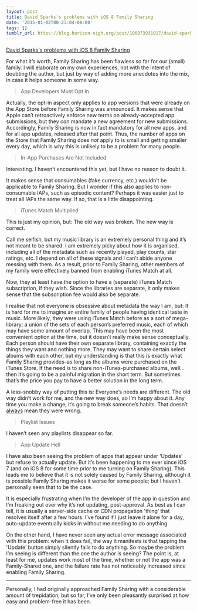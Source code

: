 ```yaml
---
layout: post
title: David Sparks's problems with iOS 8 Family Sharing
date: '2015-01-02T00:23:04-08:00'
tags: []
tumblr_url: https://blog.horizon-nigh.org/post/106873931017/david-sparkss-problems-with-ios-8-family-sharing
---
```

[David Sparks's problems with iOS 8 Family Sharing](http://macsparky.com/blog/2015/1/quitting-family-sharing)  

For what it’s worth, Family Sharing has been flawless so far for our (small) family. I will elaborate on my own experiences, not with the intent of doubting the author, but just by way of adding more anecdotes into the mix, in case it helps someone in some way.

> App Developers Must Opt In

Actually, the opt-in aspect only applies to app versions that were already on the App Store before Family Sharing was announced. It makes sense that Apple can’t retroactively enforce new terms on already-accepted app submissions, but they _can_ mandate a new agreement for new submissions. Accordingly, Family Sharing is now in fact mandatory for all new apps, and for all app updates, released after that point. Thus, the number of apps on the Store that Family Sharing does _not_ apply to is small and getting smaller every day, which is why this is unlikely to be a problem for many people.

> In-App Purchases Are Not Included

Interesting. I haven’t encountered this yet, but I have no reason to doubt it.

It makes sense that consumables (fake currency, etc.) wouldn’t be applicable to Family Sharing. But I wonder if this also applies to non-consumable IAPs, such as episodic content? Perhaps it was easier just to treat all IAPs the same way. If so, that is a little disappointing.

> iTunes Match Multiplied

This is just my opinion, but: The old way was broken. The new way is correct.

Call me selfish, but my music library is an extremely personal thing and it’s not meant to be shared. I am extremely picky about how it is organised, including all of the metadata such as recently played, play counts, star ratings, etc. I depend on all of these signals and I can’t abide anyone messing with them. As a result, prior to Family Sharing, other members of my family were effectively banned from enabling iTunes Match at all.

Now, they at least have the option to have a (separate) iTunes Match subscription, if they wish. Since the libraries are separate, it only makes sense that the subscription fee would also be separate.

I realise that not everyone is obsessive about metadata the way I am, but: It is hard for me to imagine an entire family of people having identical taste in music. More likely, they were using iTunes Match before as a sort of mega-library; a union of the sets of each person’s preferred music, each of which may have some amount of overlap. This may have been the most convenient option at the time, but it doesn’t really make sense conceptually. Each person should have their own separate library, containing exactly the things they want and nothing more. They may want to share certain select albums with each other, but my understanding is that this is exactly what Family Sharing provides–as long as the albums were purchased on the iTunes Store. If the need is to share non-iTunes-purchased albums, well… then it’s going to be a painful migration in the short term. But sometimes that’s the price you pay to have a better solution in the long term.

A less-snobby way of putting this is: Everyone’s needs are different. The old way didn’t work for me, and the new way does, so I’m happy about it. Any time you make a change, it’s going to break someone’s habits. That doesn’t [always](https://xkcd.com/1172/) mean they were wrong.

> Playlist Issues

I haven’t seen any playlists disappear so far.

> App Update Hell

I have also been seeing the problem of apps that appear under ‘Updates’ but refuse to actually update. But it’s been happening to me ever since iOS 7 (and on iOS 8 for some time prior to me turning on Family Sharing). This leads me to believe that it is not solely caused by Family Sharing, although it is possible Family Sharing makes it worse for some people; but I haven’t personally seen that to be the case.

It is especially frustrating when I’m the developer of the app in question and I’m freaking out over why it’s not updating, post-approval. As best as I can tell, it is usually a server-side cache or CDN propagation 'thing’ that resolves itself after a few hours. I’ve found if I just leave it alone for a day, auto-update eventually kicks in without me needing to do anything.

On the other hand, I have never seen any actual error message associated with this problem: when it does fail, the way it manifests is that tapping the 'Update’ button simply silently fails to do anything. So maybe the problem I’m seeing is different than the one the author is seeing? The point is, at least for me, updates work most of the time, whether or not the app was a Family-Shared one, and the failure rate has not noticeably increased since enabling Family Sharing.

* * *

Personally, I had originally approached Family Sharing with a considerable amount of trepidation, but so far, I’ve only been pleasantly surprised at how easy and problem-free it has been.


